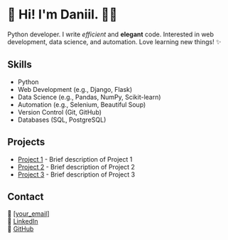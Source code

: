 <h1>👋 Hi! I'm Daniil. <span class="emoji">👨‍💻</span></h1>
        <p>Python developer. I write <em>efficient</em> and <strong>elegant</strong> code. Interested in web development, data science, and automation. Love learning new things! ✨</p>

<h2>Skills</h2>
        <ul>
            <li>Python</li>
            <li>Web Development (e.g., Django, Flask)</li>
            <li>Data Science (e.g., Pandas, NumPy, Scikit-learn)</li>
            <li>Automation (e.g., Selenium, Beautiful Soup)</li>
            <li>Version Control (Git, GitHub)</li>
            <li>Databases (SQL, PostgreSQL)</li>
        </ul>

<h2>Projects</h2>
        <ul>
            <li><a href="[Project 1 Link]">Project 1</a> - Brief description of Project 1</li>
            <li><a href="[Project 2 Link]">Project 2</a> - Brief description of Project 2</li>
            <li><a href="[Project 3 Link]">Project 3</a> - Brief description of Project 3</li>
            <!-- Add more projects here -->
        </ul>

<h2>Contact</h2>
        <p>
            📧 <a href="mailto:[your_email]">[your_email]</a><br>
            🔗 <a href="[Your LinkedIn Profile]">LinkedIn</a><br>
            🐙 <a href="[Your GitHub Profile]">GitHub</a>
        </p>
